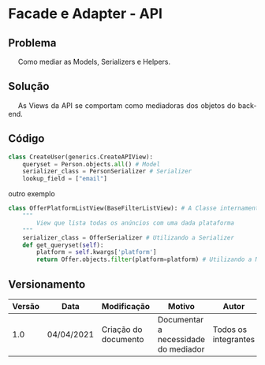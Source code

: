 # Facade e Adapter - API

## Problema

<p style="text-indent: 20px; text-align: justify">
Como mediar as Models, Serializers e Helpers.
</p>

## Solução

<p style="text-indent: 20px; text-align: justify">
As Views da API se comportam como mediadoras dos objetos do back-end.
</p>

## Código

``` python
class CreateUser(generics.CreateAPIView):
    queryset = Person.objects.all() # Model
    serializer_class = PersonSerializer # Serializer
    lookup_field = ["email"]
```

outro exemplo

``` python
class OfferPlatformListView(BaseFilterListView): # A Classe internament faz a mediação dos objetos que ela utiliza
    """
        View que lista todas os anúncios com uma dada plataforma
    """
    serializer_class = OfferSerializer # Utilizando a Serializer
    def get_queryset(self):
        platform = self.kwargs['platform'] 
        return Offer.objects.filter(platform=platform) # Utilizando a Model
```


## Versionamento

| Versão | Data       | Modificação               | Motivo | Autor         |
| ------ | ---------- | ------------------------- | ------ | ------------- |
| 1.0 | 04/04/2021 | Criação do documento | Documentar a necessidade do mediador | Todos os integrantes |
